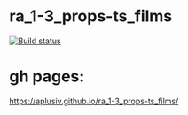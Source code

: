 # ra_1-3_props-ts_films
[![Build status](https://ci.appveyor.com/api/projects/status/uoyy6hfdc8daihcm?svg=true)](https://ci.appveyor.com/project/AplusIv/ra-1-3-props-ts-films)


# gh pages:
https://aplusiv.github.io/ra_1-3_props-ts_films/